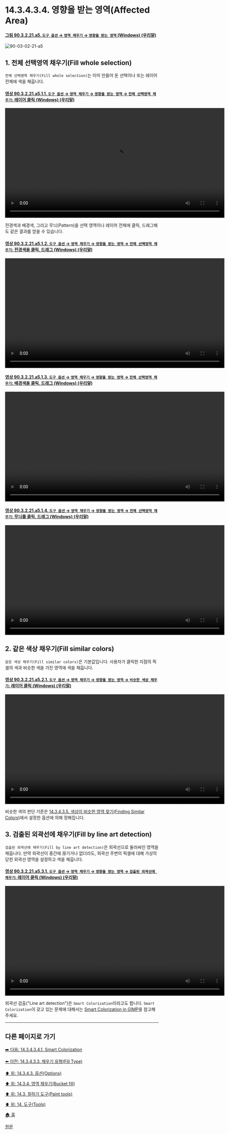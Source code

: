 # 14.3.4.3.4. 영향을 받는 영역(Affected Area)

<a id="90-03-02-21-a5"></a>

#### [그림 90.3.2.21.a5. `도구 옵션` → `영역 채우기` → `영향을 받는 영역` (Windows) (우리말)](./90-03-02-21-bucket_fill.md#90-03-02-21-a5)
![90-03-02-21-a5](https://github.com/wonder13662/gimp/assets/15767104/41ac51ab-56bb-48d6-99e5-bdd43578d77f)

## 1. 전체 선택영역 채우기(Fill whole selection)
`전체 선택영역 채우기(Fill whole selection)`는 이미 만들어 둔 선택이나 또는 레이어 전체에 색을 채웁니다.

<a id="90-03-02-21-a5-01-01"></a>

#### [영상 90.3.2.21.a5.1.1. `도구 옵션` → `영역 채우기` → `영향을 받는 영역` → `전체 선택영역 채우기`: 레이어 클릭 (Windows) (우리말)](./90-03-02-21-bucket_fill.md#90-03-02-21-a5-01-01)
<video controls="controls" width="720" src="https://github.com/wonder13662/gimp/assets/15767104/b0828883-7f5d-4971-b905-3016b11cc72c"></video>

전경색과 배경색, 그리고 무늬(Pattern)을 선택 영역이나 레이어 전체에 클릭, 드래그해도 같은 결과를 얻을 수 있습니다.

<a id="90-03-02-21-a5-01-02"></a>

#### [영상 90.3.2.21.a5.1.2. `도구 옵션` → `영역 채우기` → `영향을 받는 영역` → `전체 선택영역 채우기`: 전경색을 클릭, 드래그 (Windows) (우리말)](./90-03-02-21-bucket_fill.md#90-03-02-21-a5-01-02)
<video controls="controls" width="720" src="https://github.com/wonder13662/gimp/assets/15767104/179610c9-14fc-4326-8f1f-d521f7507c82"></video>

<a id="90-03-02-21-a5-01-03"></a>

#### [영상 90.3.2.21.a5.1.3. `도구 옵션` → `영역 채우기` → `영향을 받는 영역` → `전체 선택영역 채우기`: 배경색을 클릭, 드래그 (Windows) (우리말)](./90-03-02-21-bucket_fill.md#90-03-02-21-a5-01-03)
<video controls="controls" width="720" src="https://github.com/wonder13662/gimp/assets/15767104/90c86143-3b38-4303-9307-352bc1381f0d"></video>

<a id="90-03-02-21-a5-01-04"></a>

#### [영상 90.3.2.21.a5.1.4. `도구 옵션` → `영역 채우기` → `영향을 받는 영역` → `전체 선택영역 채우기`: 무늬를 클릭, 드래그 (Windows) (우리말)](./90-03-02-21-bucket_fill.md#90-03-02-21-a5-01-04)
<video controls="controls" width="720" src="https://github.com/wonder13662/gimp/assets/15767104/6209ba5d-3167-4c61-a7c9-040c57cf23ba"></video> 

## 2. 같은 색상 채우기(Fill similar colors)
`같은 색상 채우기(Fill similar colors)`은 기본값입니다. 사용자가 클릭한 지점의 픽셀의 색과 비슷한 색을 가진 영역에 색을 채웁니다.

<a id="90-03-02-21-a5-02-01"></a>

#### [영상 90.3.2.21.a5.2.1. `도구 옵션` → `영역 채우기` → `영향을 받는 영역` → `비슷한 색상 채우기`: 레이어 클릭 (Windows) (우리말)](./90-03-02-21-bucket_fill.md#90-03-02-21-a5-02-01)
<video controls="controls" width="720" src="https://github.com/wonder13662/gimp/assets/15767104/1fbc0e02-77f1-40b7-bea8-7dffd6b14da4"></video>

비슷한 색의 판단 기준은 [14.3.4.3.5. 색상이 비슷한 영역 찾기(Finding Similar Colors)](./14-03-04-03-05-finding_similar_colors.md)에서 설정한 옵션에 의해 정해집니다.

## 3. 검출된 외곽선에 채우기(Fill by line art detection)
`검출된 외곽선에 채우기(Fill by line art detection)`은 외곽선으로 둘러싸인 영역을 채웁니다. 만약 외곽선이 중간에 끊기거나 없더라도, 외곽선 주변의 픽셀에 대해 가상의 닫힌 외곽선 영역을 설정하고 색을 채웁니다.

<a id="90-03-02-21-a5-03-01"></a>

#### [영상 90.3.2.21.a5.3.1. `도구 옵션` → `영역 채우기` → `영향을 받는 영역` → `검출된 외곽선에 채우기`: 레이어 클릭 (Windows) (우리말)](./90-03-02-21-bucket_fill.md#90-03-02-21-a5-03-01)
<video controls="controls" width="720" src="https://github.com/wonder13662/gimp/assets/15767104/9e047014-0ab5-4851-8ed4-04287e5380cf"></video>

외곽선 검출("Line art detection")은 `Smart Colorization`이라고도 합니다. `Smart Colorization`이 갖고 있는 문제에 대해서는 [Smart Colorization in GIMP](./14-03-04-03-04-01-smart_colorization.md)을 참고해주세요.

***

## 다른 페이지로 가기

[➡️ 다음: 14.3.4.3.4.1. Smart Colorization](./14-03-04-03-04-01-smart_colorization.md)

[⬅️ 이전: 14.3.4.3.3. 채우기 유형(Fill Type)](./14-03-04-03-03-fill_type.md)

[⬆️ 위: 14.3.4.3. 옵션(Options)](./14-03-04-03-00-options.md)

[⬆️ 위: 14.3.4. 영역 채우기(Bucket fill)](./14-03-04-00-bucket-fill.md)

[⬆️ 위: 14.3. 칠하기 도구(Paint tools)](./14-03-00-paint-tools.md)

[⬆️ 위: 14. 도구(Tools)](./14-00-tools.md)

[🏠 홈](./00-home.md)

[원문](https://docs.gimp.org/2.10/ko/gimp-tool-bucket-fill.html#idm12556)
